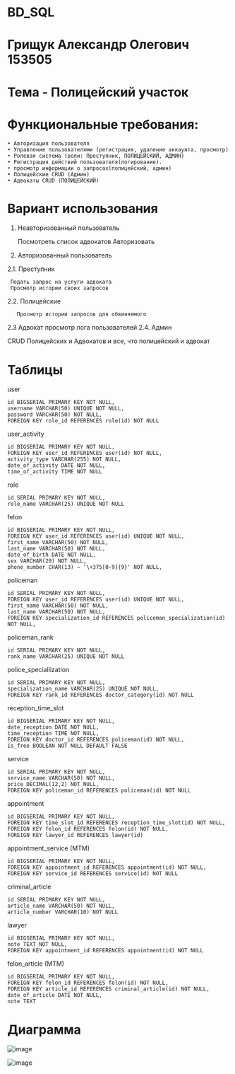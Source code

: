 # BD_SQL

# Грищук Александр Олегович 153505
# Тема - Полицейский участок

# Функциональные требования:

    • Авторизация пользователя
    • Управление пользователями (регистрация, удаление аккаунта, просмотр)
    • Ролевая система (роли: Преступник, ПОЛИЦЕЙСКИЙ, АДМИН)
    • Регистрация действий пользователя(логирование).
    • просмотр информации о запросах(полицейский, админ)
    • Полицейские CRUD (Админ)
    • Адвокаты CRUD (ПОЛИЦЕЙСКИЙ)

# Вариант использования

1. Неавторизованный пользователь
   
    Посмотреть список адвокатов
    Авторизовать
   
2. Авторизованный пользователь
   
  2.1. Преступник
  
     Подать запрос на услуги адвоката
     Просмотр истории своих запросов
      

  2.2. Полицейские
  
       Просмотр истории запросов для обвиняемого
  2.3 Адвокат
просмотр лога пользователей
  2.4. Админ
  
CRUD Полицейских и Адвокатов
и все, что полицейский и адвокат

# Таблицы

user

    id BIGSERIAL PRIMARY KEY NOT NULL,
    username VARCHAR(50) UNIQUE NOT NULL,
    password VARCHAR(50) NOT NULL,
    FOREIGN KEY role_id REFERENCES role(id) NOT NULL
    
user_activity

    id BIGSERIAL PRIMARY KEY NOT NULL,
    FOREIGN KEY user_id REFERENCES user(id) NOT NULL,
    activity_type VARCHAR(255) NOT NULL,
    date_of_activity DATE NOT NULL,
    time_of_activity TIME NOT NULL
    
role

    id SERIAL PRIMARY KEY NOT NULL,
    role_name VARCHAR(25) UNIQUE NOT NULL
    
felon

    id BIGSERIAL PRIMARY KEY NOT NULL,
    FOREIGN KEY user_id REFERENCES user(id) UNIQUE NOT NULL,
    first_name VARCHAR(50) NOT NULL,
    last_name VARCHAR(50) NOT NULL,
    date_of_birth DATE NOT NULL,
    sex VARCHAR(20) NOT NULL,
    phone_number CHAR(13) ~ '\+375[0-9]{9}' NOT NULL,
    
policeman

    id SERIAL PRIMARY KEY NOT NULL,
    FOREIGN KEY user_id REFERENCES user(id) UNIQUE NOT NULL,
    first_name VARCHAR(50) NOT NULL,
    last_name VARCHAR(50) NOT NULL,
    FOREIGN KEY specialization_id REFERENCES policeman_specialization(id) NOT NULL,
    
policeman_rank

    id SERIAL PRIMARY KEY NOT NULL,
    rank_name VARCHAR(25) UNIQUE NOT NULL
police_speciallization

    id SERIAL PRIMARY KEY NOT NULL,
    specialization_name VARCHAR(25) UNIQUE NOT NULL,
    FOREIGN KEY rank_id REFERENCES doctor_category(id) NOT NULL

reception_time_slot

    id BIGSERIAL PRIMARY KEY NOT NULL,
    date_reception DATE NOT NULL,
    time_reception TIME NOT NULL,
    FOREIGN KEY doctor_id REFERENCES policeman(id) NOT NULL,
    is_free BOOLEAN NOT NULL DEFAULT FALSE
    
service

    id SERIAL PRIMARY KEY NOT NULL,
    service_name VARCHAR(50) NOT NULL,
    price DECIMAL(12,2) NOT NULL,
    FOREIGN KEY policeman_id REFERENCES policeman(id) NOT NULL
    
appointment

    id BIGSERIAL PRIMARY KEY NOT NULL,
    FOREIGN KEY time_slot_id REFERENCES reception_time_slot(id) NOT NULL,
    FOREIGN KEY felon_id REFERENCES felon(id) NOT NULL,
    FOREIGN KEY lawyer_id REFERENCES lawyer(id)
    
appointment_service (MTM)

    id BIGSERIAL PRIMARY KEY NOT NULL,
    FOREIGN KEY appointment_id REFERENCES appointment(id) NOT NULL,
    FOREIGN KEY service_id REFERENCES service(id) NOT NULL
    
criminal_article

    id SERIAL PRIMARY KEY NOT NULL,
    article_name VARCHAR(50) NOT NULL,
    article_number VARCHAR(10) NOT NULL
    
lawyer

    id BIGSERIAL PRIMARY KEY NOT NULL,
    note TEXT NOT NULL,
    FOREIGN KEY appointment_id REFERENCES appointment(id) NOT NULL
    
felon_article (MTM)

    id BIGSERIAL PRIMARY KEY NOT NULL,
    FOREIGN KEY felon_id REFERENCES felon(id) NOT NULL,
    FOREIGN KEY article_id REFERENCES criminal_article(id) NOT NULL,
    date_of_article DATE NOT NULL,
    note TEXT


# Диаграмма 

![image](https://github.com/lilpastuh/BD_SQL/assets/94675136/dd2ee0dd-977d-4fdb-ad66-49ee83b098d8)

 ![image](https://github.com/lilpastuh/BD_SQL/assets/94675136/8b1a7192-a042-49ea-878c-9cbb1b7915dc)


